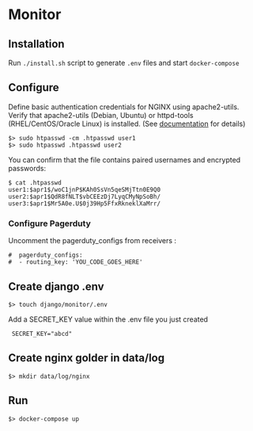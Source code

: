 # Monitor

## Installation

Run `./install.sh` script to generate `.env` files and start `docker-compose` 

## Configure

Define basic authentication credentials for NGINX using apache2-utils. Verify that apache2-utils (Debian, Ubuntu) or httpd-tools (RHEL/CentOS/Oracle Linux) is installed. (See [documentation](https://docs.nginx.com/nginx/admin-guide/security-controls/configuring-http-basic-authentication/) for details)

```
$> sudo htpasswd -cm .htpasswd user1
$> sudo htpasswd .htpasswd user2
```

You can confirm that the file contains paired usernames and encrypted passwords:

```
$ cat .htpasswd
user1:$apr1$/woC1jnP$KAh0SsVn5qeSMjTtn0E9Q0
user2:$apr1$QdR8fNLT$vbCEEzDj7LyqCMyNpSoBh/
user3:$apr1$Mr5A0e.U$0j39Hp5FfxRkneklXaMrr/
```

### Configure Pagerduty

Uncomment the pagerduty_configs from receivers :
```
#  pagerduty_configs:
#  - routing_key: 'YOU_CODE_GOES_HERE'
````

## Create django .env

```
$> touch django/monitor/.env
```

Add a SECRET_KEY value within the .env file you just created

```
 SECRET_KEY="abcd"
```

## Create nginx golder in data/log

```
$> mkdir data/log/nginx
```

## Run

```
$> docker-compose up
```
